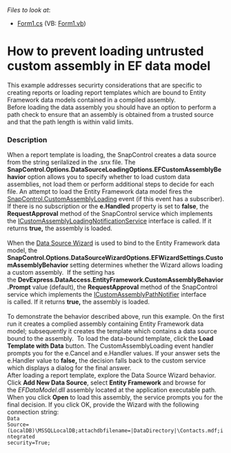 <!-- default file list -->
*Files to look at*:

* [Form1.cs](./CS/EFDataTest/Form1.cs) (VB: [Form1.vb](./VB/EFDataTest/Form1.vb))
<!-- default file list end -->
# How to prevent loading untrusted custom assembly in EF data model


This example addresses securirty considerations that are specific to creating reports or loading report templates which are bound to Entity Framework data models contained in a compiled assembly.<br>Before loading the data assembly you should have an option to perform a path check to ensure that an assembly is obtained from a trusted source and that the path length is within valid limits.


<h3>Description</h3>

When a report template is loading, the SnapControl creates a data source from the string serilalized in the .snx file. The <strong>SnapControl.Options.DataSourceLoadingOptions.EFCustomAssemblyBehavior</strong> option allows you to specify whether to load custom data assemblies, not load them or perform additional steps to decide for each file. An attempt to load the Entity Framework data model fires the <a href="http://help.devexpress.com/#WindowsForms/DevExpressSnapSnapControl_CustomAssemblyLoadingtopic">SnapControl.CustomAssemblyLoading</a>&nbsp;event (if this event has a subscriber). If there is no subscription or the <strong>e.Handled</strong>&nbsp;property is set to <strong>false</strong>, the <strong>RequestApproval</strong>&nbsp;method of the SnapControl service which implements the&nbsp;<a href="http://help.devexpress.com/#WindowsForms/clsDevExpressSnapCoreServicesICustomAssemblyLoadingNotificationServicetopic">ICustomAssemblyLoadingNotificationService</a>&nbsp;interface is&nbsp;called. If it returns <strong>true,</strong> the assembly is loaded.<br>&nbsp;<br>When the <a href="https://documentation.devexpress.com/#WindowsForms/CustomDocument15603">Data Source Wizard</a> is used to bind to the&nbsp;Entity Framework data model, the <strong>SnapControl.Options.DataSourceWizardOptions.EFWizardSettings.CustomAssemblyBehavior&nbsp;</strong>setting determines whether the Wizard allows loading a custom assembly. &nbsp;If the setting has the&nbsp;<strong>DevExpress.DataAccess.EntityFramework.CustomAssemblyBehavior.Prompt</strong> value (default), the&nbsp;<strong>RequestApproval</strong>&nbsp;method of the SnapControl service which implements the&nbsp;<a href="http://help.devexpress.com/#WindowsForms/clsDevExpressDataAccessUIWizardServicesICustomAssemblyPathNotifiertopic">ICustomAssemblyPathNotifier</a>&nbsp;interface is&nbsp;called. If it returns <strong>true,</strong> the assembly is loaded.<br><br>To demonstrate the behavior described above, run this example. On the first run it creates a complied assembly containing Entity Framework data model; subsequently it creates the template which contains&nbsp;a data source bound to the assembly. &nbsp;To load the data-bound template, click the<strong> Load Template with Data</strong> button. The&nbsp;CustomAssemblyLoading&nbsp;event handler prompts you for the e.Cancel and e.Handler values. If your answer sets the e.Handler value to&nbsp;<strong>false,</strong>&nbsp;the decision falls back to the custom service which displays a dialog&nbsp;for the final answer.<br>After loading a report template, explore the Data Source Wizard behavior. Click <strong>Add New Data Source</strong>, select <strong>Entity Framework</strong> and&nbsp;browse for the&nbsp;<em>EFDataModel.dll</em> assembly located at the application executable path. When you click <strong>Open</strong> to load this assembly, the service prompts you for the final decision. If you click OK, provide the Wizard with the following connection string:<br>
<code lang="cs">Data Source=(LocalDB)\MSSQLLocalDB;attachdbfilename=|DataDirectory|\Contacts.mdf;integrated security=True;</code>

<br/>


